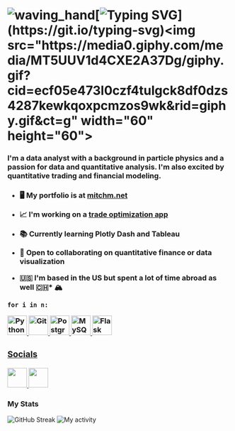 # ![waving_hand](https://user-images.githubusercontent.com/18350557/176309783-0785949b-9127-417c-8b55-ab5a4333674e.gif)[![Typing SVG](https://readme-typing-svg.herokuapp.com?duration=10000&center=true&vCenter=true&width=800&height=30&lines=Hello+World!+This+is+Mitchell+%7C+Welcome+to+my+Github+page.)](https://git.io/typing-svg)<img src="https://media0.giphy.com/media/MT5UUV1d4CXE2A37Dg/giphy.gif?cid=ecf05e473l0czf4tulgck8df0dzs4287kewkqoxpcmzos9wk&rid=giphy.gif&ct=g" width="60" height="60">

<h3>
I'm a data analyst with a background in particle physics and a passion for data and quantitative analysis. I'm also excited by quantitative trading and financial modeling.
<h3>

* 🖥️ My portfolio is at [mitchm.net](https://mitchm.net) 

* 📈 I'm working on a [trade optimization app](https://backtest.fi) 

* 📚 Currently learning Plotly Dash and Tableau 

* 🤝 Open to collaborating on quantitative finance or data visualization

* 🇺🇸 I'm based in the US but spent a lot of time abroad as well 🇨🇭* 🏔️
```apach
for i in n:
```
  
  

<p align="left"> 
<a href="https://www.python.org/" target="_blank" rel="noreferrer"> 
<img src="https://raw.githubusercontent.com/danielcranney/readme-generator/main/public/icons/skills/python-colored.svg" width="44" height="44" alt="Python">
</a> 

<a href="https://git-scm.com/" target="_blank" rel="noreferrer">
<img src="https://raw.githubusercontent.com/danielcranney/readme-generator/main/public/icons/skills/git-colored.svg" width="44" height="44" alt="Git">
</a>

<a href="https://www.postgresql.org/" target="_blank" rel="noreferrer">
<img src="https://raw.githubusercontent.com/danielcranney/readme-generator/main/public/icons/skills/postgresql-colored.svg" width="44" height="44" alt="PostgreSQL">
</a> 
  
<a href="https://www.mysql.com/" target="_blank" rel="noreferrer">
<img src="https://raw.githubusercontent.com/danielcranney/readme-generator/main/public/icons/skills/mysql-colored.svg" width="44" height="44" alt="MySQL">
</a> 
  
<a href="https://flask.palletsprojects.com/en/2.0.x/" target="_blank" rel="noreferrer">
<img src="https://raw.githubusercontent.com/danielcranney/readme-generator/main/public/icons/skills/flask-colored.svg" width="44" height="44" alt="Flask"> 
</p>
  
### Socials

<p align="left"> 
<a href="https://www.linkedin.com/in/Mitchell-Medeiros" target="_blank" rel="noreferrer"> 
<img src="https://raw.githubusercontent.com/danielcranney/readme-generator/main/public/icons/socials/linkedin.svg" width="44" height="44"> 
</a>
  
<a href="https://www.github.com/MitchMedeiros" target="_blank" rel="noreferrer">
<img src="https://raw.githubusercontent.com/danielcranney/readme-generator/main/public/icons/socials/github.svg" width="44" height="44"> 
</a> 
</p>

### My Stats

![GitHub Streak](https://streak-stats.demolab.com/?user=mitchmedeiros&theme=react)
![My activity](https://github-readme-activity-graph.cyclic.app/graph?username=mitchmedeiros&theme=react-dark)
